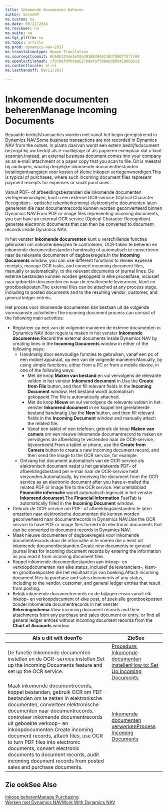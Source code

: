 ```yaml
---
title: Inkomende documenten beheren
author: SorenGP
ms.custom: na
ms.date: 09/22/2016
ms.reviewer: na
ms.suite: na
ms.tgt_pltfrm: na
ms.topic: article
ms.prod: dynamics-nav-2017
ms.translationtype: Human Translation
ms.sourcegitcommit: 6b60b1344a1e18ad91863046110df880f75f7c04
ms.openlocfilehash: cf978dfdfbdaa627bdefaf788a6dd804100681cd
ms.contentlocale: nl-nl
ms.lasthandoff: 09/11/2017

---
```


# <a name="manage-incoming-documents"></a><span data-ttu-id="fd7b6-102">Inkomende documenten beheren</span><span class="sxs-lookup"><span data-stu-id="fd7b6-102">Manage Incoming Documents</span></span>
<span data-ttu-id="fd7b6-103">Bepaalde bedrijfstransacties worden niet vanaf het begin geregistreerd in Dynamics NAV.</span><span class="sxs-lookup"><span data-stu-id="fd7b6-103">Some business transactions are not recorded in Dynamics NAV from the outset.</span></span> <span data-ttu-id="fd7b6-104">In plaats daarvan wordt een extern bedrijfsdocument bezorgd bij uw bedrijf als e-mailbijlage of als papieren exemplaar dat u kunt scannen.</span><span class="sxs-lookup"><span data-stu-id="fd7b6-104">Instead, an external business document comes into your company as an e-mail attachment or a paper copy that you scan to file.</span></span> <span data-ttu-id="fd7b6-105">Dit is meestal bij aankopen, waarbij dergelijke inkomende documentbestanden betalingontvangsten voor kosten of kleine inkopen vertegenwoordigen.</span><span class="sxs-lookup"><span data-stu-id="fd7b6-105">This is typical of purchases, where such incoming document files represent payment receipts for expenses or small purchases.</span></span>

<span data-ttu-id="fd7b6-106">Vanuit PDF- of afbeeldingsbestanden die inkomende documenten vertegenwoordigen, kunt u een externe OCR-service (Optical Character Recognition - optische tekenherkenning) elektronische documenten laten genereren die naar documentrecords kunnen worden geconverteerd binnen Dynamics NAV.</span><span class="sxs-lookup"><span data-stu-id="fd7b6-106">From PDF or image files representing incoming documents, you can have an external OCR service (Optical Character Recognition) generate electronic documents that can then be converted to document records inside Dynamics NAV.</span></span>

<span data-ttu-id="fd7b6-107">In het venster **Inkomende documenten** kunt u verschillende functies gebruiken om onkostenbewijzen te controleren, OCR-taken te beheren en inkomende documentbestanden handmatig of automatisch te converteren naar de relevante documenten of dagboekregels.</span><span class="sxs-lookup"><span data-stu-id="fd7b6-107">In the **Incoming Documents** window, you can use different functions to review expense receipts, manage OCR tasks, and convert incoming document files, manually or automatically, to the relevant documents or journal lines.</span></span> <span data-ttu-id="fd7b6-108">De externe bestanden kunnen worden gekoppeld in elke procesfase, inclusief naar geboekte documenten en naar de resulterende leverancier, klant en grootboekposten.</span><span class="sxs-lookup"><span data-stu-id="fd7b6-108">The external files can be attached at any process stage, including to posted documents and to the resulting vendor, customer, and general ledger entries.</span></span>

<span data-ttu-id="fd7b6-109">Het proces voor inkomende documenten kan bestaan uit de volgende voornaamste activiteiten:</span><span class="sxs-lookup"><span data-stu-id="fd7b6-109">The incoming document process can consist of the following main activities:</span></span>

* <span data-ttu-id="fd7b6-110">Registreer op een van de volgende manieren de externe documenten in Dynamics NAV door regels te maken in het venster **Inkomende documenten**:</span><span class="sxs-lookup"><span data-stu-id="fd7b6-110">Record the external documents inside Dynamics NAV by creating lines in the **Incoming Documents** window in either of the following ways:</span></span>
    * <span data-ttu-id="fd7b6-111">Handmatig door eenvoudige functies te gebruiken, vanaf een pc of een mobiel apparaat, op een van de volgende manieren:</span><span class="sxs-lookup"><span data-stu-id="fd7b6-111">Manually, by using simple functions, either from a PC or from a mobile device, in one of the following ways:</span></span>
        * <span data-ttu-id="fd7b6-112">Met de knop **Maken van bestand** en vul vervolgens de relevante velden in het venster **Inkomend document** in.</span><span class="sxs-lookup"><span data-stu-id="fd7b6-112">Use the **Create from File** button, and then fill relevant fields in the **Incoming Document** window.</span></span> <span data-ttu-id="fd7b6-113">Het bestand wordt automatisch gekoppeld.</span><span class="sxs-lookup"><span data-stu-id="fd7b6-113">The file is automatically attached.</span></span>  
        * <span data-ttu-id="fd7b6-114">Met de knop **Nieuw** en vul vervolgens de relevante velden in het venster **Inkomend document** in en koppel het gerelateerde bestand handmatig.</span><span class="sxs-lookup"><span data-stu-id="fd7b6-114">Use the **New** button, and then fill relevant fields in the **Incoming Document** window and manually attach the related file.</span></span>
        * <span data-ttu-id="fd7b6-115">Vanaf een tablet of een telefoon, gebruik de knop **Maken van camera** om een nieuwe inkomende documentrecord te maken en vervolgens de afbeelding te verzenden naar de OCR-service, bijvoorbeeld.</span><span class="sxs-lookup"><span data-stu-id="fd7b6-115">From a tablet or phone, use the **Create from Camera** button to create a new incoming document record, and then send the image to the OCR service, for example.</span></span>
    * <span data-ttu-id="fd7b6-116">Ontvang het document automatisch van de OCR-service als elektronisch document nadat u het gerelateerde PDF- of afbeeldingsbestand per e-mail naar de OCR-service hebt verzonden.</span><span class="sxs-lookup"><span data-stu-id="fd7b6-116">Automatically, by receiving the document from the OCR service as an electronic document after you have e-mailed the related PDF or image file to the OCR service.</span></span> <span data-ttu-id="fd7b6-117">Het sneltabblad **Financiële informatie** wordt automatisch ingevuld in het venster **Inkomend document**.</span><span class="sxs-lookup"><span data-stu-id="fd7b6-117">The **Financial Information** FastTab is automatically filled in the **Incoming Document** window.</span></span>
* <span data-ttu-id="fd7b6-118">Gebruik de OCR-service om PDF- of afbeeldingsbestanden te laten omzetten naar elektronische documenten die kunnen worden geconverteerd naar documentrecords in Dynamics NAV.</span><span class="sxs-lookup"><span data-stu-id="fd7b6-118">Use the OCR service to have PDF or image files turned into electronic documents that can be converted to document records in Dynamics NAV.</span></span>
* <span data-ttu-id="fd7b6-119">Maak nieuwe documenten of dagboekregels voor inkomende documentrecords door de informatie in te voeren die u leest uit inkomende documentbestanden.</span><span class="sxs-lookup"><span data-stu-id="fd7b6-119">Create new documents or general journal lines for incoming document records by entering the information as you read it from incoming document files.</span></span>
* <span data-ttu-id="fd7b6-120">Koppel inkomende documentbestanden aan inkoop- en verkoopdocumenten van elke status, inclusief de leveranciers-, klant- en grootboekposten die het resultaat zijn van boeking.</span><span class="sxs-lookup"><span data-stu-id="fd7b6-120">Attach incoming document files to purchase and sales documents of any status, including to the vendor, customer, and general ledger entries that result from posting.</span></span>
* <span data-ttu-id="fd7b6-121">Bekijk inkomende documentrecords en de bijlagen ervan vanuit elk inkoop- en verkoopdocument of elke post, of zoek alle grootboekposten zonder inkomende documentrecords in het venster **Rekeningschema**.</span><span class="sxs-lookup"><span data-stu-id="fd7b6-121">View incoming document records and their attachments from any purchase and sales document or entry, or find all general ledger entries without incoming document records from the **Chart of Accounts** window.</span></span>


|<span data-ttu-id="fd7b6-122">Als u dit wilt doen</span><span class="sxs-lookup"><span data-stu-id="fd7b6-122">To</span></span> |<span data-ttu-id="fd7b6-123">Zie</span><span class="sxs-lookup"><span data-stu-id="fd7b6-123">See</span></span> |
|---|----|
|<span data-ttu-id="fd7b6-124">De functie Inkomende documenten instellen en de OCR-service instellen.</span><span class="sxs-lookup"><span data-stu-id="fd7b6-124">Set up the Incoming Documents feature and set up the OCR service.</span></span>|[<span data-ttu-id="fd7b6-125">Procedure: Inkomende documenten instellen</span><span class="sxs-lookup"><span data-stu-id="fd7b6-125">How to: Set Up Incoming Documents</span></span>](across-how-setup-income-documents.md)|
|<span data-ttu-id="fd7b6-126">Maak inkomende documentrecords, koppel bestanden, gebruik OCR om PDF-bestanden om te zetten in elektronische documenten, converteer elektronische documenten naar documentrecords, controleer inkomende documentrecords uit geboekte verkoop- en inkoopdocumenten.</span><span class="sxs-lookup"><span data-stu-id="fd7b6-126">Create incoming document records, attach files, use OCR to turn PDF files into electronic documents, convert electronic documents to document records, audit incoming document records from posted sales and purchase documents.</span></span>|[<span data-ttu-id="fd7b6-127">Inkomende documenten verwerken</span><span class="sxs-lookup"><span data-stu-id="fd7b6-127">Process Incoming Documents</span></span>](across-process-income-documents.md)|

## <a name="see-also"></a><span data-ttu-id="fd7b6-128">Zie ook</span><span class="sxs-lookup"><span data-stu-id="fd7b6-128">See Also</span></span>  
[<span data-ttu-id="fd7b6-129">Inkoop beheren</span><span class="sxs-lookup"><span data-stu-id="fd7b6-129">Manage Purchasing</span></span>](purchasing-manage-purchasing.md)  
[<span data-ttu-id="fd7b6-130">Werken met Dynamics NAV</span><span class="sxs-lookup"><span data-stu-id="fd7b6-130">Work With Dynamics NAV</span></span>](ui-work-product.md)

